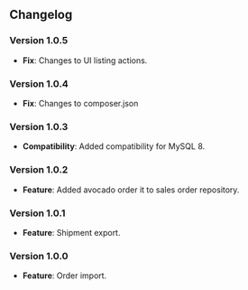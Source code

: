 ## Changelog

### Version 1.0.5
- **Fix**: Changes to UI listing actions.

### Version 1.0.4
- **Fix**: Changes to composer.json

### Version 1.0.3
- **Compatibility**: Added compatibility for MySQL 8.

### Version 1.0.2
- **Feature**: Added avocado order it to sales order repository.

### Version 1.0.1
- **Feature**: Shipment export.

### Version 1.0.0
- **Feature**: Order import.
